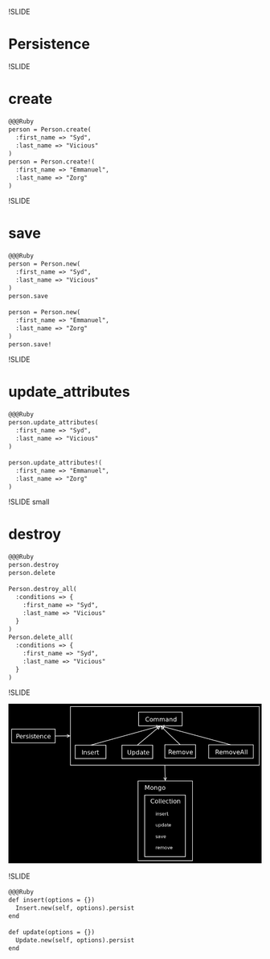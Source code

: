 !SLIDE

# Persistence #

!SLIDE

# create #

    @@@Ruby
    person = Person.create(
      :first_name => "Syd", 
      :last_name => "Vicious"
    )
    person = Person.create!(
      :first_name => "Emmanuel", 
      :last_name => "Zorg"
    )

!SLIDE

# save #

    @@@Ruby
    person = Person.new(
      :first_name => "Syd",
      :last_name => "Vicious"
    )
    person.save

    person = Person.new(
      :first_name => "Emmanuel", 
      :last_name => "Zorg"
    )
    person.save!

!SLIDE

# update_attributes #

    @@@Ruby
    person.update_attributes(
      :first_name => "Syd", 
      :last_name => "Vicious"
    )

    person.update_attributes!(
      :first_name => "Emmanuel", 
      :last_name => "Zorg"
    )

!SLIDE small

# destroy #

    @@@Ruby
    person.destroy
    person.delete

    Person.destroy_all(
      :conditions => { 
        :first_name => "Syd", 
        :last_name => "Vicious" 
      }
    )
    Person.delete_all(
      :conditions => { 
        :first_name => "Syd", 
        :last_name => "Vicious" 
      }
    )

!SLIDE

![Persistence](persistence.png)

!SLIDE

    @@@Ruby
    def insert(options = {})
      Insert.new(self, options).persist
    end

    def update(options = {})
      Update.new(self, options).persist
    end
